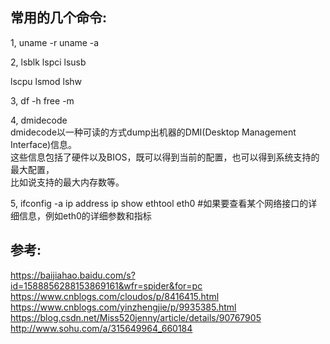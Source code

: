 
## 常用的几个命令:
1, uname -r
   uname -a
   
2, lsblk
   lspci
   lsusb
   
   lscpu
   lsmod
   lshw
   
3, df -h
   free -m 
   
4, dmidecode  
   dmidecode以一种可读的方式dump出机器的DMI(Desktop Management Interface)信息。  
   这些信息包括了硬件以及BIOS，既可以得到当前的配置，也可以得到系统支持的最大配置，  
   比如说支持的最大内存数等。
   
   
5,
  ifconfig -a
  ip address
  ip show
  ethtool eth0  #如果要查看某个网络接口的详细信息，例如eth0的详细参数和指标
  
  
   








## 参考:
https://baijiahao.baidu.com/s?id=1588856288153869161&wfr=spider&for=pc
https://www.cnblogs.com/cloudos/p/8416415.html
https://www.cnblogs.com/yinzhengjie/p/9935385.html
https://blog.csdn.net/Miss520jenny/article/details/90767905
http://www.sohu.com/a/315649964_660184
